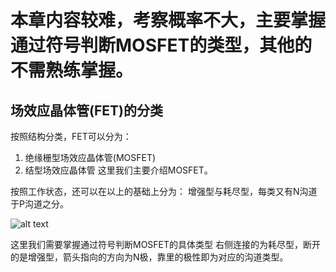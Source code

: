 # 本章内容较难，考察概率不大，主要掌握通过符号判断MOSFET的类型，其他的不需熟练掌握。
## 场效应晶体管(FET)的分类
按照结构分类，FET可以分为：
1. 绝缘栅型场效应晶体管(MOSFET)
2. 结型场效应晶体管
这里我们主要介绍MOSFET。

按照工作状态，还可以在以上的基础上分为：
增强型与耗尽型，每类又有N沟道于P沟道之分。

![alt text](https://picx.zhimg.com/v2-314bfdea9b5e5d16d9202eb041cb1865_720w.jpg?source=172ae18b)

这里我们需要掌握通过符号判断MOSFET的具体类型
右侧连接的为耗尽型，断开的是增强型，箭头指向的方向为N极，靠里的极性即为对应的沟道类型。
